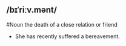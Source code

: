 ## /bɪˈriːv.mənt/  
#Noun
the death of a close relation or friend

- She has recently suffered a bereavement.
